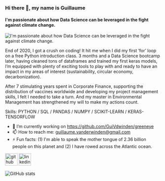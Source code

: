 ### Hi there 👋, my name is Guillaume
#### I'm passionate about how Data Science can be leveraged in the fight against climate change.
![I'm passionate about how Data Science can be leveraged in the fight against climate change.](https://www.ceres.org/sites/default/files/2020-11/earth-space-lights-banner.jpg)

End of 2020, I got a crush on coding!
It hit me when I did my first ‘for’ loop on a free Python introduction class. 3 months and a Data Science bootcamp later, having cleaned tons of dataframes and trained my first keras models, I’m equipped with plenty of exciting tools to play with and ready to have an impact in my areas of interest (sustainability, circular economy, decarbonization).

After 7 stimulating years spent in Corporate Finance, supporting the distribution of vaccines worldwide and developing my project management skills, I felt I needed to take a turn.
And my master in Environmental Management has strengthened my will to make my actions count.

Skills: PYTHON / SQL / PANDAS / NUMPY / SCIKIT-LEARN / KERAS-TENSORFLOW

- 🔭 I’m currently working on https://github.com/GuiVdwinden/greeneye 
- 📫 How to reach me: guillaume.vanderwinden@gmail.com 
- ⚡ Fun facts: (1) I'm able to speak the mother tongue of 2.36 billion people on this planet and (2) I have rowed across the Atlantic ocean. 


[<img src='https://cdn.jsdelivr.net/npm/simple-icons@3.0.1/icons/github.svg' alt='github' height='40'>](https://github.com/GuiVdwinden)  [<img src='https://cdn.jsdelivr.net/npm/simple-icons@3.0.1/icons/linkedin.svg' alt='linkedin' height='40'>](https://www.linkedin.com/in/guillaume-vanderwinden-10172248/)  

![GitHub stats](https://github-readme-stats.vercel.app/api?username=GuiVdwinden&show_icons=true)  

